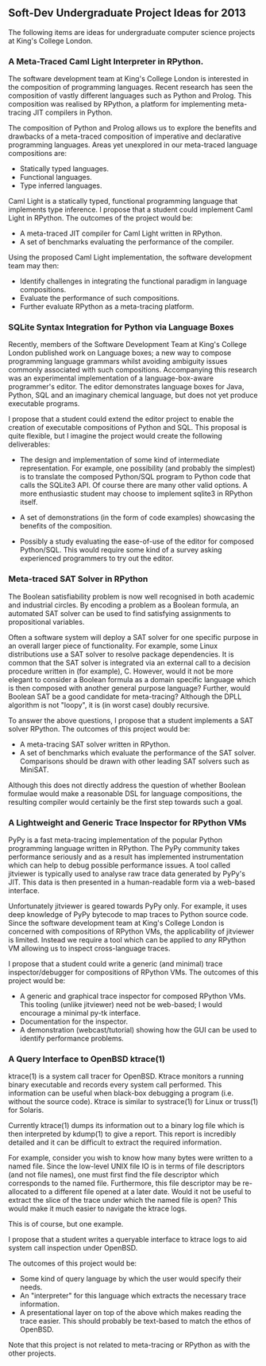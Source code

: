 ## Soft-Dev Undergraduate Project Ideas for 2013

The following items are ideas for undergraduate computer science
projects at King's College London.

### A Meta-Traced Caml Light Interpreter in RPython.

The software development team at King's College London is interested in
the composition of programming languages. Recent research has seen the
composition of vastly different languages such as Python and Prolog.
This composition was realised by RPython, a platform for implementing
meta-tracing JIT compilers in Python.

The composition of Python and Prolog allows us to explore the benefits
and drawbacks of a meta-traced composition of imperative and declarative
programming languages. Areas yet unexplored in our meta-traced language
compositions are:

 * Statically typed languages.
 * Functional languages.
 * Type inferred languages.

Caml Light is a statically typed, functional programming language that
implements type inference.  I propose that a student could implement
Caml Light in RPython. The outcomes of the project would be:

 * A meta-traced JIT compiler for Caml Light written in RPython.
 * A set of benchmarks evaluating the performance of the compiler.

Using the proposed Caml Light implementation, the software development
team may then:

 * Identify challenges in integrating the functional paradigm in language compositions.
 * Evaluate the performance of such compositions.
 * Further evaluate RPython as a meta-tracing platform.

### SQLite Syntax Integration for Python via Language Boxes

Recently, members of the Software Development Team at King's College
London published work on Language boxes; a new way to compose
programming language grammars whilst avoiding ambiguity issues commonly
associated with such compositions. Accompanying this research was an
experimental implementation of a language-box-aware programmer's editor.
The editor demonstrates language boxes for Java, Python, SQL and an imaginary
chemical language, but does not yet produce executable programs.

I propose that a student could extend the editor project to enable the
creation of executable compositions of Python and SQL. This proposal is
quite flexible, but I imagine the project would create the following
deliverables:

 * The design and implementation of some kind of intermediate representation.
   For example, one possibility (and probably the simplest) is to translate
   the composed Python/SQL program to Python code that calls the SQLite3 API.
   Of course there are many other valid options. A more enthusiastic student
   may choose to implement sqlite3 in RPython itself.

 * A set of demonstrations (in the form of code examples) showcasing the
   benefits of the composition.

 * Possibly a study evaluating the ease-of-use of the editor for
   composed Python/SQL. This would require some kind of a survey asking
   experienced programmers to try out the editor.

### Meta-traced SAT Solver in RPython

The Boolean satisfiability problem is now well recognised in both
academic and industrial circles. By encoding a problem as a Boolean
formula, an automated SAT solver can be used to find satisfying
assignments to propositional variables.

Often a software system will deploy a SAT solver for one specific
purpose in an overall larger piece of functionality. For example, some
Linux distributions use a SAT solver to resolve package dependencies.
It is common that the SAT solver is integrated via an external call to a
decision procedure written in (for example), C. However, would it not be
more elegant to consider a Boolean formula as a domain specific language
which is then composed with another general purpose language?  Further,
would Boolean SAT be a good candidate for meta-tracing? Although the
DPLL algorithm is not "loopy", it is (in worst case) doubly recursive.

To answer the above questions, I propose that a student implements a SAT
solver RPython. The outcomes of this project would be:

 * A meta-tracing SAT solver written in RPython.
 * A set of benchmarks which evaluate the performance of the SAT solver.
   Comparisons should be drawn with other leading SAT solvers such as
   MiniSAT.

Although this does not directly address the question of whether Boolean
formulae would make a reasonable DSL for language compositions, the
resulting compiler would certainly be the first step towards such a
goal.

### A Lightweight and Generic Trace Inspector for RPython VMs

PyPy is a fast meta-tracing implementation of the popular Python
programming language written in RPython. The PyPy community takes
performance seriously and as a result has implemented instrumentation
which can help to debug possible performance issues. A tool called
jitviewer is typically used to analyse raw trace data generated by
PyPy's JIT. This data is then presented in a human-readable form via a
web-based interface.

Unfortunately jitviewer is geared towards PyPy only. For example, it
uses deep knowledge of PyPy bytecode to map traces to Python source
code. Since the software development team at King's College London is
concerned with compositions of RPython VMs, the applicability of
jitviewer is limited. Instead we require a tool which can be applied to
*any* RPython VM allowing us to inspect cross-language traces.

I propose that a student could write a generic (and minimal) trace
inspector/debugger for compositions of RPython VMs. The outcomes of this
project would be:

 * A generic and graphical trace inspector for composed RPython VMs. This
   tooling (unlike jitviewer) need not be web-based; I would encourage
   a minimal py-tk interface.
 * Documentation for the inspector.
 * A demonstration (webcast/tutorial) showing how the GUI can be used to
   identify performance problems.

### A Query Interface to OpenBSD ktrace(1)

ktrace(1) is a system call tracer for OpenBSD. Ktrace monitors a running
binary executable and records every system call performed. This
information can be useful when black-box debugging a program (i.e.
without the source code). Ktrace is similar to systrace(1) for Linux or
truss(1) for Solaris.

Currently ktrace(1) dumps its information out to a binary log file which
is then interpreted by kdump(1) to give a report. This report is
incredibly detailed and it can be difficult to extract the required
information.

For example, consider you wish to know how many bytes were written to a
named file. Since the low-level UNIX file IO is in terms of file
descriptors (and not file names), one must first find the file
descriptor which corresponds to the named file. Furthermore, this file
descriptor may be re-allocated to a different file opened at a later
date. Would it not be useful to extract the slice of the trace under
which the named file is open? This would make it much easier to navigate
the ktrace logs.

This is of course, but one example.

I propose that a student writes a queryable interface to ktrace logs to
aid system call inspection under OpenBSD.

The outcomes of this project would be:

 * Some kind of query language by which the user would specify their needs.
 * An "interpreter" for this language which extracts the necessary trace information.
 * A presentational layer on top of the above which makes reading the
   trace easier. This should probably be text-based to match the ethos of
   OpenBSD.

Note that this project is not related to meta-tracing or RPython as with
the other projects.
